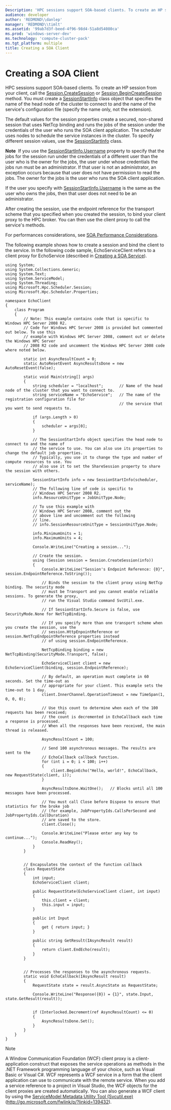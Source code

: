 ```yaml
---
Description: 'HPC sessions support SOA-based clients. To create an HP session from your client, call the Session.CreateSession or Session.BeginCreateSession method.'
audience: developer
author: 'REDMOND\\danlep'
manager: 'REDMOND\\timlt'
ms.assetid: '99ab7d3f-beed-4f96-98d4-51a8d54080ca'
ms.prod: 'windows-server-dev'
ms.technology: 'compute-cluster-pack'
ms.tgt_platform: multiple
title: Creating a SOA Client
---
```


# Creating a SOA Client

HPC sessions support SOA-based clients. To create an HP session from your client, call the [Session.CreateSession](https://msdn.microsoft.com/library/microsoft.hpc.scheduler.session.session.createsession.aspx) or [Session.BeginCreateSession](https://msdn.microsoft.com/library/microsoft.hpc.scheduler.session.session.begincreatesession.aspx) method. You must create a [SessionStartInfo](https://msdn.microsoft.com/library/microsoft.hpc.scheduler.session.sessionstartinfo.aspx) class object that specifies the name of the head node of the cluster to connect to and the name of the service's configuration file (specify the name only, not the extension).

The default values for the session properties create a secured, non-shared session that uses NetTcp binding and runs the jobs of the session under the credentials of the user who runs the SOA client application. The scheduler uses nodes to schedule the service instances in the cluster. To specify different session values, use the [SessionStartInfo](https://msdn.microsoft.com/library/microsoft.hpc.scheduler.session.sessionstartinfo.aspx) class.

**Note**  If you use the [SessionStartInfo.Username](https://msdn.microsoft.com/library/microsoft.hpc.scheduler.session.sessionstartinfo.username.aspx) property to specify that the jobs for the session run under the credentials of a different user than the user who is the owner for the jobs, the user under whose credentials the jobs run must be an administrator. If that user is not an administrator, an exception occurs because that user does not have permission to read the jobs. The owner for the jobs is the user who runs the SOA client application.

If the user you specify with [SessionStartInfo.Username](https://msdn.microsoft.com/library/microsoft.hpc.scheduler.session.sessionstartinfo.username.aspx) is the same as the user who owns the jobs, then that user does not need to be an administrator.

After creating the session, use the endpoint reference for the transport scheme that you specified when you created the session, to bind your client proxy to the HPC broker. You can then use the client proxy to call the service's methods.

For performances considerations, see [SOA Performance Considerations](soa-performance-considerations.md).

The following example shows how to create a session and bind the client to the service. In the following code sample, EchoServiceClient refers to a client proxy for EchoService (described in [Creating a SOA Service](creating-a-soa-service.md)).


```CSharp
using System;
using System.Collections.Generic;
using System.Text;
using System.ServiceModel;
using System.Threading;
using Microsoft.Hpc.Scheduler.Session;
using Microsoft.Hpc.Scheduler.Properties;

namespace EchoClient
{
    class Program
    {
        // Note: This example contains code that is specific to Windows HPC Server 2008 R2.
        // Code for Windows HPC Server 2008 is provided but commented out below. To use this
        // example with Windows HPC Server 2008, comment out or delete the Windows HPC Server
        // 2008 R2 code and uncomment the Windows HPC Server 2008 code where noted below.

        static int AsyncResultCount = 0;
        static AutoResetEvent AsyncResultsDone = new AutoResetEvent(false);

        static void Main(string[] args)
        {
            string scheduler = "localhost";       // Name of the head node of the cluster that you want to connect to.
            string serviceName = "EchoService";   // The name of the registration configuration file for
                                                  // the service that you want to send requests to.

            if (args.Length > 0)
            {
                scheduler = args[0];
            }

            // The SessionStartInfo object specifies the head node to connect to and the name of
            // the service to use. You can also use its properties to change the default job properties.
            // Typically, you use it to change the type and number of compute resources to use. You
            // also use it to set the ShareSession property to share the session with others.

            SessionStartInfo info = new SessionStartInfo(scheduler, serviceName);
            // The following line of code is specific to 
            // Windows HPC Server 2008 R2.
            info.ResourceUnitType = JobUnitType.Node;
            
            // To use this example with 
            // Windows HPC Server 2008, comment out the
            // above line and uncomment out the following
            // line.
            // info.SessionResourceUnitType = SessionUnitType.Node; 
                        
            info.MinimumUnits = 1;
            info.MaximumUnits = 4;
           
            Console.WriteLine("Creating a session...");

            // Create the session.
            using (Session session = Session.CreateSession(info))
            {
                Console.WriteLine("Session's Endpoint Reference: {0}", session.EndpointReference.ToString());
                
                // Binds the session to the client proxy using NetTcp binding. The security mode 
                // must be Transport and you cannot enable reliable sessions. To generate the proxy, 
                // run the Visual Studio command SvcUtil.exe.

                // If SessionStartInfo.Secure is false, use SecurityMode.None for NetTcpBinding.
 
                // If you specify more than one transport scheme when you create the session, use the
                // session.HttpEnpointReference or session.NetTcpEndpointReference properties instead 
                // of using session.EndpointReference.

                NetTcpBinding binding = new NetTcpBinding(SecurityMode.Transport, false);

                EchoServiceClient client = new EchoServiceClient(binding, session.EndpointReference);

                // By default, an operation must complete in 60 seconds. Set the time-out as 
                // appropriate for your client. This example sets the time-out to 1 day.
                client.InnerChannel.OperationTimeout = new TimeSpan(1, 0, 0, 0);

                // Use this count to determine when each of the 100 requests has been received;
                // the count is decremented in EchoCallback each time a response is processed. 
                // When all the responses have been received, the main thread is released.

                AsyncResultCount = 100;

                // Send 100 asynchronous messages. The results are sent to the 
                // EchoCallback callback function.
                for (int i = 0; i < 100; i++)
                {
                    client.BeginEcho("Hello, world!", EchoCallback, new RequestState(client, i));
                }

                AsyncResultsDone.WaitOne();   // Blocks until all 100 messages have been processed.

                // You must call Close before Dispose to ensure that statistics for the broke job
                // (for example, JobPropertyIds.CallsPerSecond and JobPropertyIds.CallDuration) 
                // are saved to the store.
                client.Close();

                Console.WriteLine("Please enter any key to continue...");
                Console.ReadKey();
            }
        }


        // Encapsulates the context of the function callback
        class RequestState
        {
            int input;
            EchoServiceClient client;

            public RequestState(EchoServiceClient client, int input)
            {
                this.client = client;
                this.input = input;
            }

            public int Input
            {
                get { return input; }
            }

            public string GetResult(IAsyncResult result)
            {
                return client.EndEcho(result);
            }
        }


        // Processes the responses to the asynchronous requests.
        static void EchoCallback(IAsyncResult result)
        {
            RequestState state = result.AsyncState as RequestState;

            Console.WriteLine("Response({0}) = {1}", state.Input, state.GetResult(result));


            if (Interlocked.Decrement(ref AsyncResultCount) <= 0)
            {
                AsyncResultsDone.Set();
            }
        }
    }
}
```



> [!Note]
>
> A Window Communication Foundation (WCF) client proxy is a client-application construct that exposes the service operations as methods in the .NET Framework programming language of your choice, such as Visual Basic or Visual C#. WCF represents a WCF service in a form that the client application can use to communicate with the remote service. When you add a service reference to a project in Visual Studio, the WCF objects for the client proxies are created automatically. You can also generate a WCF client by using the [ServiceModel Metadata Utility Tool (Svcutil.exe)](http://go.microsoft.com/fwlink/p/?linkid=139432) (http://go.microsoft.com/fwlink/p/?linkid=139432).

 

 

 




